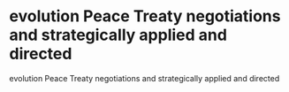 # evolution Peace Treaty negotiations and strategically applied and directed

evolution Peace Treaty negotiations and strategically applied and directed
